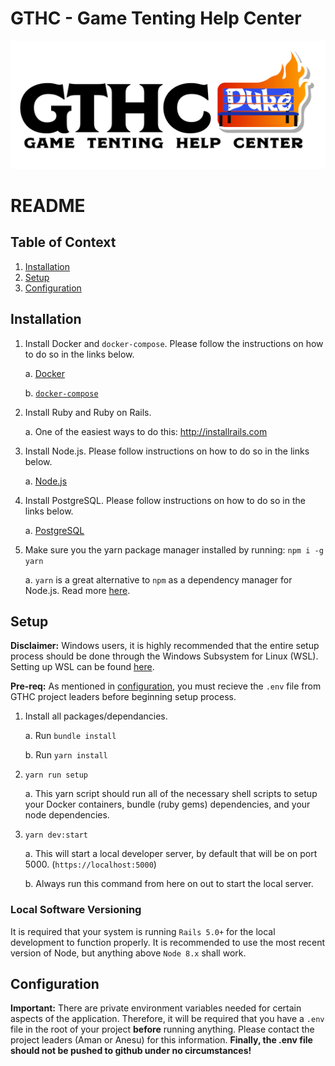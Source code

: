 # GTHC - Game Tenting Help Center

![Logo](/app/javascript/src/images/gthc_long.png)

# README

<!-- This README would normally document whatever steps are necessary to get the
application up and running.

Things you may want to cover:

* Ruby version

* System dependencies

* Configuration

* Database creation

* Database initialization

* How to run the test suite

* Services (job queues, cache servers, search engines, etc.)

* Deployment instructions

* ... -->

## Table of Context
1. [Installation](#Installation)
2. [Setup](#Setup)
3. [Configuration](#configuration)

## Installation
1. Install Docker and `docker-compose`. Please follow the instructions on how to do so in the links below.

    a. [Docker](https://docs.docker.com/install/)

    b. [`docker-compose`](https://docs.docker.com/compose/install/)
  
2. Install Ruby and Ruby on Rails.

    a. One of the easiest ways to do this: http://installrails.com

3. Install Node.js. Please follow instructions on how to do so in the links below.

    a. [Node.js](https://nodejs.org/en/download/)

4. Install PostgreSQL. Please follow instructions on how to do so in the links below.

    a. [PostgreSQL](https://www.postgresql.org/download/)

5. Make sure you the yarn package manager installed by running: `npm i -g yarn`

   a. `yarn` is a great alternative to `npm` as a dependency manager for Node.js. Read more [here](https://yarnpkg.com/en/).

## Setup

__Disclaimer:__ Windows users, it is highly recommended that the entire setup process should be done through the Windows Subsystem for Linux (WSL). Setting up WSL can be found [here](https://docs.microsoft.com/en-us/windows/wsl/install-win10).

__Pre-req:__ As mentioned in [configuration](#Configuration), you must recieve the `.env` file from GTHC project leaders before beginning setup process.

1. Install all packages/dependancies.
    
    a. Run `bundle install`
    
    b. Run `yarn install`

2. `yarn run setup`

   a. This yarn script should run all of the necessary shell scripts to setup your Docker containers, bundle (ruby gems) dependencies, and your node dependencies.

3. `yarn dev:start`

    a. This will start a local developer server, by default that will be on port 5000. (`https://localhost:5000`)
    
    b. Always run this command from here on out to start the local server.

### Local Software Versioning
It is required that your system is running `Rails 5.0+` for the local development to function properly. It is recommended to use the most recent version of Node, but anything above `Node 8.x` shall work. 

## Configuration
__Important:__ There are private environment variables needed for certain aspects of the application. Therefore, it will be required that you have a `.env` file in the root of your project __before__ running anything. Please contact the project leaders (Aman or Anesu) for this information. __Finally, the .env file should not be pushed to github under no circumstances!__
